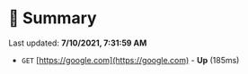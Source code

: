 # 📖 Summary
Last updated: **7/10/2021, 7:31:59 AM**

- `GET` [https://google.com](https://google.com) - **Up** (185ms)
